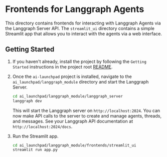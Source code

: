 # Frontends for Langgraph Agents

This directory contains frontends for interacting with Langgraph Agents via the Langgraph Server API. The `streamlit_ui` directory contains a simple Streamlit app that allows you to interact with the agents via a web interface.

## Getting Started

1. If you haven't already, install the project by following the `Getting Started` instructions in the project root [README](../../README.md).

2. Once the `ai-launchpad` project is installed, navigate to the `ai_launchpad/langgraph_module` directory and start the Langgraph Server.

    ```bash
    cd ai_launchpad/langgraph_module/langgraph_server
    langgraph dev
    ```

    This will start the Langgraph server on `http://localhost:2024`. You can now make API calls to the server to create and manage agents, threads, and messages. See your Langgraph API documentation at `http://localhost:2024/docs`.

3. Run the Streamlit app.

    ```bash
    cd ai_launchpad/langgraph_module/frontends/streamlit_ui
    streamlit run app.py
    ```
